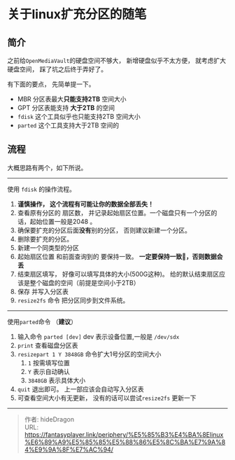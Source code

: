 # 关于linux扩充分区的随笔


## 简介

之前给`OpenMediaVault`的硬盘空间不够大， 新增硬盘似乎不太方便， 就考虑扩大硬盘空间， 踩了坑之后终于弄好了。

有下面的要点， 先简单提一下。

- MBR 分区表最大**只能支持2TB** 空间大小
- GPT 分区表能支持 **大于2TB** 的空间
- `fdisk` 这个工具似乎也只能支持2TB 空间大小
- `parted` 这个工具支持大于2TB 空间的



## 流程



大概思路有两个，如下所说。

---

使用 `fdisk` 的操作流程。

1. **谨慎操作， 这个流程有可能让你的数据全部丢失！**
2. 查看原有分区的 扇区数， 并记录起始扇区位置。一个磁盘只有一个分区的话，起始位置一般是2048 。
3. 确保要扩充的分区后面**没有**别的分区， 否则建议新建一个分区。
4. 删除要扩充的分区。
5. 新建一个同类型的分区
6. 起始扇区位置 和前面查询到的 要保持一致。 **一定要保持一致，否则数据会丢**
7. 结束扇区填写， 好像可以填写具体的大小(500G这种)。  给的默认结束扇区应该是整个磁盘的空间（前提是空间小于2TB）
8. 保存 并写入分区表 
9. `resize2fs` 命令 把分区同步到文件系统。

---

使用`parted`命令 （**建议**）

1. 输入命令 `parted [dev]`   dev 表示设备位置,一般是 `/dev/sdx`
2. `print` 查看磁盘分区表
3. `resizepart 1 Y 3848GB`  命令扩大1号分区的空间大小
   1. `1` 按需填写位置
   2. `Y` 表示自动确认
   3. `3848GB` 表示具体大小
4. `quit` 退出即可。  上一部应该会自动写入分区表
5. 可查看空间大小有无更新， 没有的话可以尝试`resize2fs` 更新一下

---

> 作者: hideDragon  
> URL: https://fantasyplayer.link/periphery/%E5%85%B3%E4%BA%8Elinux%E6%89%A9%E5%85%85%E5%88%86%E5%8C%BA%E7%9A%84%E9%9A%8F%E7%AC%94/  

